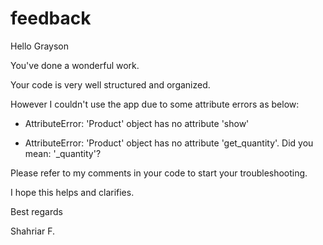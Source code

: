 # feedback

Hello Grayson

You've done a wonderful work.

Your code is very well structured and organized.

However I couldn't use the app due to some attribute errors as below:

- AttributeError: 'Product' object has no attribute 'show'

- AttributeError: 'Product' object has no attribute 'get_quantity'. Did you mean: '_quantity'?

Please refer to my comments in your code to start your troubleshooting.

I hope this helps and clarifies.

Best regards

Shahriar F.